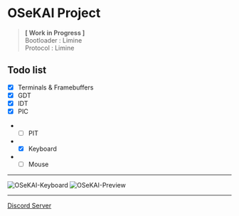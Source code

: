# OSeKAI Project  
> **[ Work in Progress ]**  
> Bootloader  : Limine  
> Protocol    : Limine 

## Todo list
- [x] Terminals & Framebuffers
- [x] GDT
- [x] IDT
- [x] PIC
- - [ ] PIT
- - [x] Keyboard
- - [ ] Mouse

<hr>

![OSeKAI-Keyboard](https://i.gyazo.com/a3ec7d32339097336f08a58bdd369053.gif)
![OSeKAI-Preview](https://i.gyazo.com/6612d17dcdd95bfdde4acba44f9cfb42.png)  

<hr>

[Discord Server](https://discord.gg/8vdZsBBGRG)